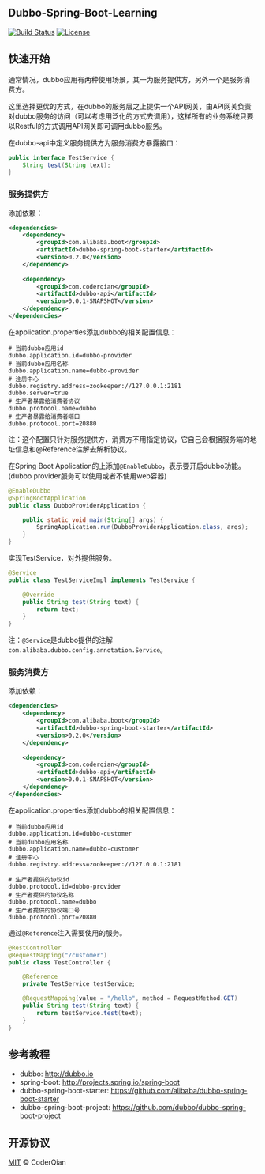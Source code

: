 ## Dubbo-Spring-Boot-Learning
	
[![Build Status](https://travis-ci.org/coderqianlq/dubbo-spring-boot-learning.svg?branch=master)](https://travis-ci.org/coderqianlq/dubbo-spring-boot-learning)
[![License](https://img.shields.io/badge/license-MIT-blue.svg)](https://github.com/coderqianlq/dubbo-spring-boot-learning/blob/master/LICENSE)

## 快速开始

通常情况，dubbo应用有两种使用场景，其一为服务提供方，另外一个是服务消费方。

这里选择更优的方式，在dubbo的服务层之上提供一个API网关，由API网关负责对dubbo服务的访问（可以考虑用泛化的方式去调用），这样所有的业务系统只要以Restful的方式调用API网关即可调用dubbo服务。

在dubbo-api中定义服务提供方为服务消费方暴露接口：

```java
public interface TestService {
    String test(String text);
}
```

### 服务提供方

添加依赖：

```xml
<dependencies>
    <dependency>
        <groupId>com.alibaba.boot</groupId>
        <artifactId>dubbo-spring-boot-starter</artifactId>
        <version>0.2.0</version>
    </dependency>
    
    <dependency>
        <groupId>com.coderqian</groupId>
        <artifactId>dubbo-api</artifactId>
        <version>0.0.1-SNAPSHOT</version>
    </dependency>
</dependencies>
```

在application.properties添加dubbo的相关配置信息：

```properties
# 当前dubbo应用id
dubbo.application.id=dubbo-provider
# 当前dubbo应用名称
dubbo.application.name=dubbo-provider
# 注册中心
dubbo.registry.address=zookeeper://127.0.0.1:2181
dubbo.server=true
# 生产者暴露给消费者协议
dubbo.protocol.name=dubbo
# 生产者暴露给消费者端口
dubbo.protocol.port=20880
```

注：这个配置只针对服务提供方，消费方不用指定协议，它自己会根据服务端的地址信息和@Reference注解去解析协议。

在Spring Boot Application的上添加`@EnableDubbo`，表示要开启dubbo功能。(dubbo provider服务可以使用或者不使用web容器)

```java
@EnableDubbo
@SpringBootApplication
public class DubboProviderApplication {

    public static void main(String[] args) {
        SpringApplication.run(DubboProviderApplication.class, args);
    }
}
```

实现TestService，对外提供服务。

```java
@Service
public class TestServiceImpl implements TestService {

    @Override
    public String test(String text) {
        return text;
    }
}
```

注：`@Service`是dubbo提供的注解`com.alibaba.dubbo.config.annotation.Service`。

### 服务消费方

添加依赖：

```xml
<dependencies>
    <dependency>
        <groupId>com.alibaba.boot</groupId>
        <artifactId>dubbo-spring-boot-starter</artifactId>
        <version>0.2.0</version>
    </dependency>
    
    <dependency>
        <groupId>com.coderqian</groupId>
        <artifactId>dubbo-api</artifactId>
        <version>0.0.1-SNAPSHOT</version>
    </dependency>
</dependencies>
```

在application.properties添加dubbo的相关配置信息：

```properties
# 当前dubbo应用id
dubbo.application.id=dubbo-customer
# 当前dubbo应用名称
dubbo.application.name=dubbo-customer
# 注册中心
dubbo.registry.address=zookeeper://127.0.0.1:2181

# 生产者提供的协议id
dubbo.protocol.id=dubbo-provider
# 生产者提供的协议名称
dubbo.protocol.name=dubbo
# 生产者提供的协议端口号
dubbo.protocol.port=20880
```

通过`@Reference`注入需要使用的服务。

```java
@RestController
@RequestMapping("/customer")
public class TestController {

    @Reference
    private TestService testService;

    @RequestMapping(value = "/hello", method = RequestMethod.GET)
    public String test(String text) {
        return testService.test(text);
    }
}
```

## 参考教程

* dubbo: http://dubbo.io
* spring-boot: http://projects.spring.io/spring-boot
* dubbo-spring-boot-starter: https://github.com/alibaba/dubbo-spring-boot-starter
* dubbo-spring-boot-project: https://github.com/dubbo/dubbo-spring-boot-project

## 开源协议

[MIT](https://github.com/coderqianlq/dubbo-spring-boot-learning/blob/master/LICENSE) © CoderQian

